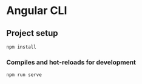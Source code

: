 
# Angular CLI
## Project setup
```
npm install
```

### Compiles and hot-reloads for development
```
npm run serve
```

